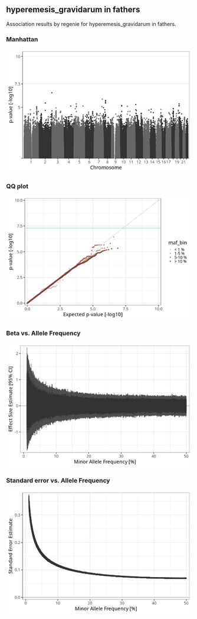 ## hyperemesis_gravidarum in fathers
Association results by regenie for hyperemesis_gravidarum in fathers.
### Manhattan
![](figures/pop_fathers_pheno_hyperemesis_gravidarum_mh.png)
### QQ plot
![](figures/pop_fathers_pheno_hyperemesis_gravidarum_qq.png)
### Beta vs. Allele Frequency
![](figures/pop_fathers_pheno_hyperemesis_gravidarum_beta_af.png)
### Standard error vs. Allele Frequency
![](figures/pop_fathers_pheno_hyperemesis_gravidarum_se_af.png)
